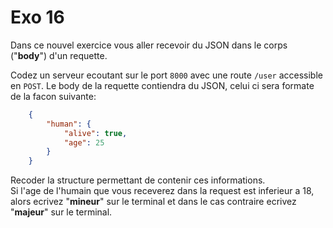 # Exo 16

Dans ce nouvel exercice vous aller recevoir du JSON dans le corps ("**body**") d'un requette.

Codez un serveur ecoutant sur le port `8000` avec une route `/user` accessible en `POST`. Le body de la requette contiendra du JSON, celui ci sera formate de la facon suivante:
```json
    {
        "human": {
            "alive": true,
            "age": 25
        }
    }
```

Recoder la structure permettant de contenir ces informations.\
Si l'age de l'humain que vous receverez dans la request est inferieur a 18, alors ecrivez "**mineur**" sur le terminal et dans le cas contraire ecrivez "**majeur**" sur le terminal.